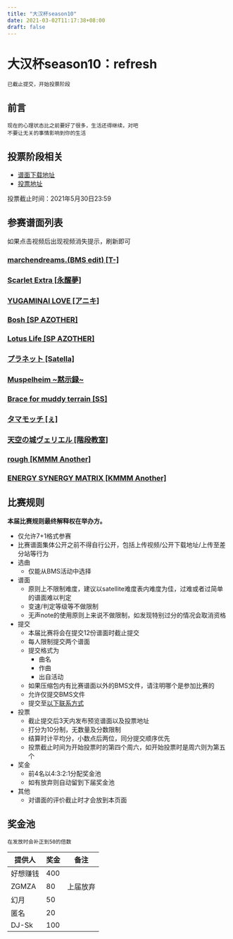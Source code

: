 ```yaml
---
title: "大汉杯season10"
date: 2021-03-02T11:17:38+08:00
draft: false
---
```


# 大汉杯season10：refresh

    已截止提交，开始投票阶段

<!--more-->

## 前言

    现在的心理状态比之前要好了很多，生活还得继续，对吧
    不要让无关的事情影响到你的生活

## 投票阶段相关

- [谱面下载地址](https://bms.cosmiccat.top/bms/%E5%A4%A7%E6%B1%89%E6%9D%AF/season10/)
- [投票地址](https://tp.wjx.top/jq/99808658.aspx)

投票截止时间：2021年5月30日23:59

## 参赛谱面列表

如果点击视频后出现视频消失提示，刷新即可

### [marchendreams.(BMS edit) [T-]](https://www.bilibili.com/video/BV1Y64y1U7NE?p=1)

### [Scarlet Extra [永醒夢]](https://www.bilibili.com/video/BV1Y64y1U7NE?p=2)

### [YUGAMINAI LOVE [アニキ]](https://www.bilibili.com/video/BV1Y64y1U7NE?p=3)

### [Bosh [SP AZOTHER]](https://www.bilibili.com/video/BV1Y64y1U7NE?p=4)

### [Lotus Life [SP AZOTHER]](https://www.bilibili.com/video/BV1Y64y1U7NE?p=5)

### [プラネット [Satella]](https://www.bilibili.com/video/BV1Y64y1U7NE?p=6)

### [Muspelheim ~黙示録~](https://www.bilibili.com/video/BV1Y64y1U7NE?p=7)

### [Brace for muddy terrain [SS]](https://www.bilibili.com/video/BV1Y64y1U7NE?p=8)

### [タマモッチ [ぇ]](https://www.bilibili.com/video/BV1Y64y1U7NE?p=9)

### [天空の城ヴェリエル [階段教室]](https://www.bilibili.com/video/BV1Y64y1U7NE?p=10)

### [rough [KMMM Another]](https://www.bilibili.com/video/BV1Y64y1U7NE?p=11)

### [ENERGY SYNERGY MATRIX [KMMM Another]](https://www.bilibili.com/video/BV1Y64y1U7NE?p=12)


## 比赛规则

**本届比赛规则最终解释权在举办方。**

- 仅允许7+1格式参赛
- 比赛谱面集体公开之前不得自行公开，包括上传视频/公开下载地址/上传至差分站等行为
- 选曲
    - 仅能从BMS活动中选择
- 谱面
    - 原则上不限制难度，建议以satellite难度表内难度为佳，过难或者过简单的谱面难以判定
    - 变速/判定等级等不做限制
    - 无声note的使用原则上来说不做限制，如发现特别过分的情况会取消资格
- 提交
    - 本届比赛将会在提交12份谱面时截止提交
    - 每人限制提交两个谱面
    - 提交格式为
        - 曲名
        - 作曲
        - 出自活动
    - 如果压缩包内有比赛谱面以外的BMS文件，请注明哪个是参加比赛的
    - 允许仅提交BMS文件
    - 提交至[以下联系方式](https://scelym.github.io/post/me/#how-to-find-me)
- 投票
    - 截止提交后3天内发布预览谱面以及投票地址
    - 打分为10分制，无数量及分数限制
    - 结算时计平均分，小数点后两位，同分提交顺序优先
    - 投票截止时间为开始投票时的第四个周六，如开始投票时是周六则为第五个
- 奖金
    - 前4名以4:3:2:1分配奖金池
    - 如有放弃则自动留到下届奖金池
- 其他
    - 对谱面的评价截止时才会放到本页面


## 奖金池

    在发放时会补正到50的倍数

提供人|奖金|备注
---|---|---
好想赚钱|400
ZGMZA|80|上届放弃
幻月|50
匿名|20
DJ-Sk|100
